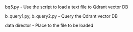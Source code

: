 bq5.py - Use the script to load a text file to Qdrant vector DB

b_query1.py, b_query2.py - Query the Qdrant vector DB

data director - Place to the file to be loaded
